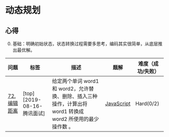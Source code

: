 # 动态规划

## 心得

0. 基础：明确初始状态，状态转换过程需要多思考，编码其实很简单，从底层推出最优解。

| 问题                                                           | 标签                       | 描述                                                                                                         | 题解                           | 难度（成功/失败） |
| -------------------------------------------------------------- | -------------------------- | ------------------------------------------------------------------------------------------------------------ | ------------------------------ | ----------------- |
| [72.编辑距离](https://leetcode-cn.com/problems/edit-distance/) | [top][2019-08-16-腾讯面试] | 给定两个单词 word1 和 word2，允许替换、删除、插入三种操作，计算出将 word1 转换成 word2 所使用的最少操作数 。 | [JavaScript](./72.编辑距离.js) | Hard(0/2)         |
